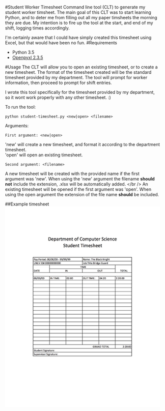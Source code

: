 #Student Worker Timesheet
Command line tool (CLT) to generate my student worker timsheet. The main goal of this CLT was to start learning Python, and to deter me from filling out all my paper timsheets the morning they are due. My intention is to fire up the tool at the start, and end of my shift, logging times accordingly.

I'm certainly aware that I could have simply created this timesheet using Excel, but that would have been no fun.
#Requirements
 * Python 3.5
 * [Openpyxl 2.3.5](https://openpyxl.readthedocs.io/en/default/)

#Usage
The CLT will allow you to open an existing timesheet, or to create a new timesheet. 
The format of the timesheet created will be the standard timesheet provided by my department. The tool will prompt for worker information, then proceed to prompt for shift entries.  

I wrote this tool specifically for the timesheet provided by my department, so it wont work properly with any other timesheet. :)

To run the tool:

	python student-timesheet.py <new|open> <filename>

Arguments:
	
	First argument: <new|open>  
'new' will create a new timesheet, and format it according to the department timesheet.<br />
'open' will open an existing timesheet.

	Second argument: <filename> 
A new timesheet will be created with the provided name if the first argument was 'new'. When using the 'new' argument the filename **should not** include the extension, .xlsx will be automatically added. </br />
An existing timesheet will be opened if the first argument was 'open'. When using the open argument the extension of the file name **should** be included. 

##Example timesheet 
![Example timesheet](https://raw.githubusercontent.com/joelmacias/student-timesheet/master/sample_timesheet.jpg)
